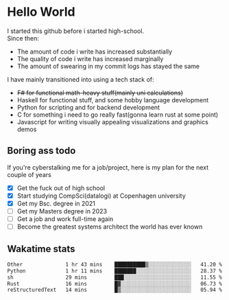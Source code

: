 # Hello World

I started this github before i started high-school.  
Since then:
- The amount of code i write has increased substantially
- The quality of code i write has increased marginally
- The amount of swearing in my commit logs has stayed the same

I have mainly transitioned into using a tech stack of:
- ~~F# for functional math-heavy stuff(mainly uni calculations)~~
- Haskell for functional stuff, and some hobby language development
- Python for scripting and for backend development
- C for something i need to go really fast(gonna learn rust at some point)
- Javascript for writing visually appealing visualizations and graphics demos

## Boring ass todo
If you're cyberstalking me for a job/project, here is my plan for the next couple of years
- [x] Get the fuck out of high school
- [x] Start studying CompSci(datalogi) at Copenhagen university
- [x] Get my Bsc. degree in 2021
- [ ] Get my Masters degree in 2023
- [ ] Get a job and work full-time again
- [ ] Become the greatest systems architect the world has ever known

## Wakatime stats
<!--START_SECTION:waka-->

```txt
Other              1 hr 43 mins    ██████████▒░░░░░░░░░░░░░░   41.20 %
Python             1 hr 11 mins    ███████░░░░░░░░░░░░░░░░░░   28.37 %
sh                 29 mins         ███░░░░░░░░░░░░░░░░░░░░░░   11.55 %
Rust               16 mins         █▓░░░░░░░░░░░░░░░░░░░░░░░   06.73 %
reStructuredText   14 mins         █▒░░░░░░░░░░░░░░░░░░░░░░░   05.94 %
```

<!--END_SECTION:waka-->
